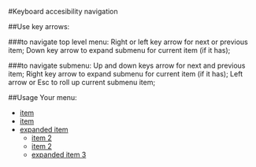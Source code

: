 ﻿#Keyboard accesibility navigation

##Use key arrows: 

###to navigate top level menu:
Right or left key arrow for next or previous item;
Down key arrow to expand submenu for current item (if it has); 

###to navigate submenu:
Up and down keys arrow for next and previous item;
Right key arrow to expand submenu for current item (if it has);
Left arrow or Esc to roll up current submenu item;

##Usage
Your menu:
<nav>
	<ul>
		<li>
			<a href="#">item</a>
		</li>
		<li>
			<a href="#">item</a>
		</li>
		<li>
			<a href="#">expanded item</a>
			<ul>
				<li>
					<a href="#">item 2</a>
				</li>
				<li>
					<a href="#">item 2</a>
				</li>
				<li>
					<a href="#">expanded item 3</a>
				</li>
			</ul>
		</li>
	</ul>
</nav>

